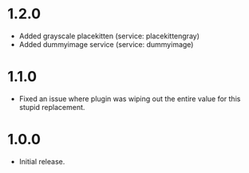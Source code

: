 # 1.2.0

* Added grayscale placekitten (service: placekittengray)
* Added dummyimage service (service: dummyimage)

# 1.1.0

* Fixed an issue where plugin was wiping out the entire value for this stupid replacement.

# 1.0.0

* Initial release.
